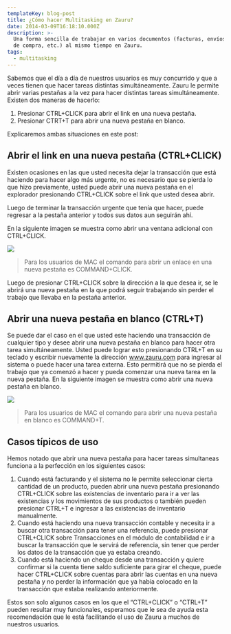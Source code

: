 ```yaml
---
templateKey: blog-post
title: ¿Cómo hacer Multitasking en Zauru?
date: 2014-03-09T16:18:10.000Z
description: >-
  Una forma sencilla de trabajar en varios documentos (facturas, envíos, ordenes
  de compra, etc.) al mismo tiempo en Zauru.
tags:
  - multitasking
---
```

Sabemos que el día a día de nuestros usuarios es muy concurrido y que a veces tienen que hacer tareas distintas simultáneamente. Zauru le permite abrir varias pestañas a la vez para hacer distintas tareas simultáneamente. Existen dos maneras de hacerlo:

1. Presionar CTRL+CLICK para abrir el link en una nueva pestaña.
2. Presionar CTRT+T para abrir una nueva pestaña en blanco.

Explicaremos ambas situaciones en este post:

## Abrir el link en una nueva pestaña (CTRL+CLICK)

Existen ocasiones en las que usted necesita dejar la transacción que está haciendo para hacer algo más urgente, no es necesario que se pierda lo que hizo previamente, usted puede abrir una nueva pestaña en el explorador presionando CTRL+CLICK sobre el link que usted desea abrir.

Luego de terminar la transacción urgente que tenía que hacer, puede regresar a la pestaña anterior y todos sus datos aun seguirán ahí.

En la siguiente imagen se muestra como abrir una ventana adicional con CTRL+CLICK.

![](/img/ctrl-click.png)

> Para los usuarios de MAC el comando para abrir un enlace en una nueva pestaña es COMMAND+CLICK.

 Luego de presionar CTRL+CLICK sobre la dirección a la que desea ir, se le abrirá una nueva pestaña en la que podrá seguir trabajando sin perder el trabajo que llevaba en la pestaña anterior.

## Abrir una nueva pestaña en blanco (CTRL+T)

Se puede dar el caso en el que usted este haciendo una transacción de cualquier tipo y desee abrir una nueva pestaña en blanco para hacer otra tarea simultáneamente. Usted puede lograr esto presionando CTRL+T en su teclado y escribir nuevamente la dirección www.zauru.com para ingresar al sistema o puede hacer una tarea externa. Esto permitirá que no se pierda el trabajo que ya comenzó a hacer y pueda comenzar una nueva tarea en la nueva pestaña.
En la siguiente imagen se muestra como abrir una nueva pestaña en blanco.

![](/img/ctrl-t.png)

> Para los usuarios de MAC el comando para abrir una nueva pestaña en blanco es COMMAND+T.

## Casos típicos de uso

Hemos notado que abrir una nueva pestaña para hacer tareas simultaneas funciona a la perfección en los siguientes casos:

1. Cuando está facturando y el sistema no le permite seleccionar cierta cantidad de un producto, pueden abrir una nueva pestaña presionando CTRL+CLICK sobre las existencias de inventario para ir a ver las existencias y los movimientos de sus productos o también pueden presionar CTRL+T e ingresar a las existencias de inventario manualmente.
2. Cuando está haciendo una nueva transacción contable y necesita ir a buscar otra transacción para tener una referencia, puede presionar CTRL+CLICK sobre Transacciones en el módulo de contabilidad e ir a buscar la transacción que le servirá de referencia, sin tener que perder los datos de la transacción que ya estaba creando.
3. Cuando está haciendo un cheque desde una transacción y quiere confirmar si la cuenta tiene saldo suficiente para girar el cheque, puede hacer CTRL+CLICK sobre cuentas para abrir las cuentas en una nueva pestaña y no perder la información que ya había colocado en la transacción que estaba realizando anteriormente.

Estos son solo algunos casos en los que el “CTRL+CLICK” o “CTRL+T” pueden resultar muy funcionales, esperamos que le sea de ayuda esta recomendación que le está facilitando el uso de Zauru a muchos de nuestros usuarios.
